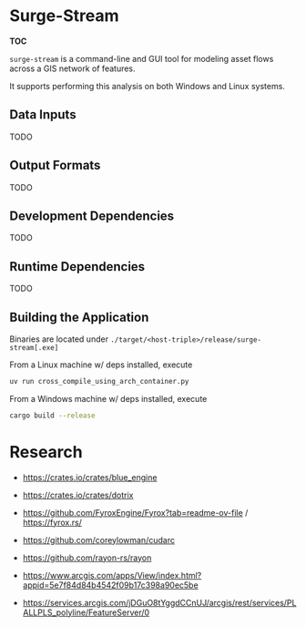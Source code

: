 
# Surge-Stream

__TOC__

`surge-stream` is a command-line and GUI tool for modeling asset flows across a GIS network of features.

It supports performing this analysis on both Windows and Linux systems.

## Data Inputs

TODO

## Output Formats

TODO

## Development Dependencies

TODO

## Runtime Dependencies

TODO


## Building the Application

Binaries are located under `./target/<host-triple>/release/surge-stream[.exe]`

From a Linux machine w/ deps installed, execute
```bash
uv run cross_compile_using_arch_container.py
```

From a Windows machine w/ deps installed, execute

```bash
cargo build --release
```

# Research

 - https://crates.io/crates/blue_engine
 - https://crates.io/crates/dotrix
 - https://github.com/FyroxEngine/Fyrox?tab=readme-ov-file / https://fyrox.rs/

 - https://github.com/coreylowman/cudarc
 - https://github.com/rayon-rs/rayon

 - https://www.arcgis.com/apps/View/index.html?appid=5e7f84d84b4542f09b17c398a90ec5be
 - https://services.arcgis.com/jDGuO8tYggdCCnUJ/arcgis/rest/services/PLALLPLS_polyline/FeatureServer/0


